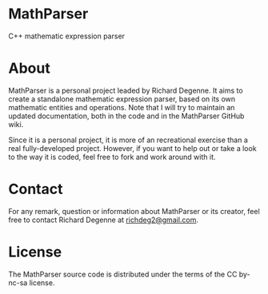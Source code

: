 MathParser
==========

C++ mathematic expression parser

About
=====

MathParser is a personal project leaded by Richard Degenne. It aims to create a standalone mathematic expression parser, based on its own mathematic entities and operations. Note that I will try to maintain an updated documentation, both in the code and in the MathParser GitHub wiki.

Since it is a personal project, it is more of an recreational exercise than a real fully-developed project. However, if you want to help out or take a look to the way it is coded, feel free to fork and work around with it.

Contact
=======

For any remark, question or information about MathParser or its creator, feel free to contact Richard Degenne at richdeg2@gmail.com.

License
=======

The MathParser source code is distributed under the terms of the CC by-nc-sa license.
